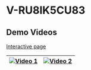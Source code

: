 # V-RU8IK5CU83
## Demo Videos

[Interactive page](https://mummanajagadeesh.github.io/v-cube-host/)

| [![Video 1](https://img.youtube.com/vi/L4s2YYyi-70/0.jpg)](https://www.youtube.com/watch?v=L4s2YYyi-70) | [![Video 2](https://img.youtube.com/vi/pQN5wu2dtTQ/0.jpg)](https://www.youtube.com/watch?v=pQN5wu2dtTQ) |
|:-------------------------------------------------------------------------------------------------------:|:---------------------------------------------------------------------------------------------------------:|



